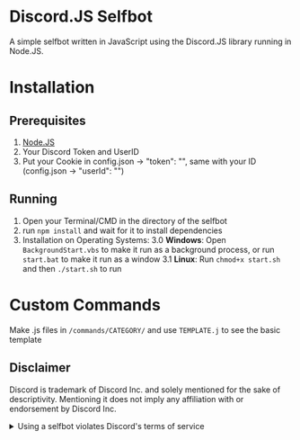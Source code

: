# Discord.JS Selfbot
A simple selfbot written in JavaScript using the Discord.JS library running in Node.JS.


# Installation
## Prerequisites
1. [Node.JS](https://nodejs.org)
2. Your Discord Token and UserID
3. Put your Cookie in config.json -> "token": "<token here>", same with your ID (config.json -> "userId": "<id here>")

## Running
1. Open your Terminal/CMD in the directory of the selfbot
2. run `npm install` and wait for it to install dependencies
3. Installation on Operating Systems:
  3.0 **Windows**: Open `BackgroundStart.vbs` to make it run as a background process, or run `start.bat` to make it run as a window
  3.1 **Linux**: Run `chmod+x start.sh` and then `./start.sh` to run

# Custom Commands
Make .js files in `/commands/CATEGORY/` and use `TEMPLATE.j` to see the basic template


## Disclaimer

Discord is trademark of Discord Inc. and solely mentioned for the sake of descriptivity.
Mentioning it does not imply any affiliation with or endorsement by Discord Inc.
<details>
<summary>Using a selfbot violates Discord's terms of service</summary>

Selfbots are against Discord’s Terms of Service.

However, Discord is pretty indifferent about them and there are no known cases of users getting banned for using selfbots! So you should generally be fine if you don’t use plugins that implement abusive behaviour. But no worries, all inbuilt commands are safe to use!

Regardless, if your account is essential to you and getting disabled would be a disaster for you, you should probably not use this, just to be safe

Additionally, make sure not to use the selfbot in a server where you might get banned for it

</details>
